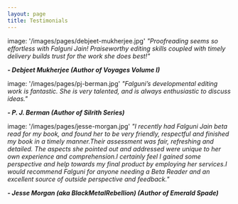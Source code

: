 ```yaml
---
layout: page
title: Testimonials
---
```


image: '/images/pages/debjeet-mukherjee.jpg'
*"Proofreading seems so effortless with Falguni Jain! Praiseworthy editing skills coupled with timely delivery builds trust for the work she does best!"*

***- Debjeet Mukherjee
(Author of Voyages Volume I)***

image: '/images/pages/pj-berman.jpg'
*"Falguni’s developmental editing work is fantastic. She is very talented, and is always enthusiastic to discuss ideas."*

***- P. J. Berman
(Author of Silrith Series)***

image: '/images/pages/jesse-morgan.jpg'
*"I recently had Falguni Jain beta read for my book, and found her to be very friendly, respectful and finished my book in a timely manner.Their assessment was fair, refreshing and detailed. The aspects she pointed out and addressed were unique to her own experience and comprehension.I certainly feel I gained some perspective and help towards my final product by employing her services.I would recommend Falguni for anyone needing a Beta Reader and an excellent source of outside perspective and feedback."*

***- Jesse Morgan (aka BlackMetalRebellion)
(Author of Emerald Spade)***
